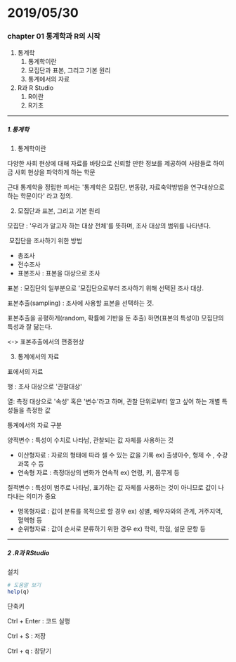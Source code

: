 # 2019/05/30

### chapter 01 통계학과 R의 시작

1. 통계학
   1. 통계학이란
   2. 모집단과 표본, 그리고 기본 원리
   3. 통계에서의 자료
2. R과 R Studio 
   1. R이란
   2. R기초

---

##### 1.통계학

1. 통계학이란

다양한 사회 현상에 대해 자료를 바탕으로 신뢰할 만한 정보를 제공하여 사람들로 하여금 사회 현상을 파악하게 하는 학문

근대 통계학을 정립한 피서는 '통계학은 모집단, 변동량, 자료축약방법을 연구대상으로 하는 학문이다' 라고 정의.



2. 모집단과 표본, 그리고 기본 원리

모집단 : '우리가 알고자 하는 대상 전체'를 뜻하며, 조사 대상의 범위를 나타낸다.

​	모집단을 조사하기 위한 방법

 - 총조사
 - 전수조사
 - 표본조사 : 표본을 대상으로 조사

표본 : 모집단의 일부분으로 '모집단으로부터 조사하기 위해 선택된 조사 대상.



표본추출(sampling) : 조사에 사용할 표본을 선택하는 것. 

표본추출을 공평하게(random, 확률에 기반을 둔 추출) 하면(표본의 특성이) 모집단의 특성과 잘 닮는다.

<-> 표본추출에서의 편중현상



3. 통계에서의 자료

표에서의 자료

행 : 조사 대상으로 '관찰대상'

열: 측정 대상으로 '속성' 혹은 '변수'라고 하며, 관찰 단위로부터 알고 싶어 하는 개별 특성들을 측정한 값



통계에서의 자료 구분

양적변수 : 특성이 수치로 나타남, 관찰되는 값 자체를 사용하는 것

 - 이산형자료 :  자료의 형태에 따라 셀 수 있는 값을 기록 ex) 출생아수, 형제 수 , 수강과목 수 등
 - 연속형 자료 : 측정대상의 변화가 연속적 ex) 연령, 키, 몸무게 등

질적변수 : 특성이 범주로 나타남, 표기하는 값 자체를 사용하는 것이 아니므로 값이 나타내는 의미가 중요

 - 명목형자료 : 값이 분류를 목적으로 할 경우 ex) 성별, 배우자와의 관계, 거주지역, 혈액형 등
 - 순위형자료 : 값이 순서로 분류하기 위한 경우 ex) 학력, 학점, 설문 문항 등

---

##### 2 .R과 RStudio

설치

```R
# 도움말 보기
help(q)
```

단축키

Ctrl + Enter : 코드 실행

Ctrl + S : 저장

Ctrl + q : 창닫기